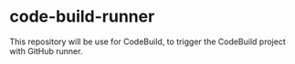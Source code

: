# code-build-runner
This repository will be use for CodeBuild, to trigger the CodeBuild project with GitHub runner.
